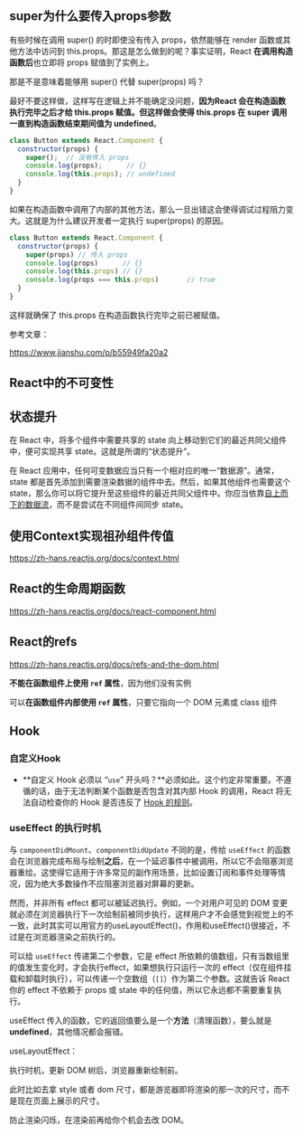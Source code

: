 ## super为什么要传入props参数

有些时候在调用 super() 的时即使没有传入 props，依然能够在 render 函数或其他方法中访问到 this.props。那这是怎么做到的呢？事实证明，React **在调用构造函数后**也立即将 props 赋值到了实例上。

那是不是意味着能够用 super() 代替 super(props) 吗？

最好不要这样做，这样写在逻辑上并不能确定没问题，**因为React 会在构造函数执行完毕之后才给 this.props 赋值。但这样做会使得 this.props 在 super 调用一直到构造函数结束期间值为 undefined**。

```js
class Button extends React.Component {
  constructor(props) {
    super();  // 没有传入 props
    console.log(props);      // {}
    console.log(this.props); // undefined
  }
}
```

如果在构造函数中调用了内部的其他方法，那么一旦出错这会使得调试过程阻力变大。这就是为什么建议开发者一定执行 super(props) 的原因。

```js
class Button extends React.Component {
  constructor(props) {
    super(props) // 传入 props
    console.log(props)      // {}
    console.log(this.props) // {}
    console.log(props === this.props)		// true
  }
}
```

这样就确保了 this.props 在构造函数执行完毕之前已被赋值。

参考文章：

https://www.jianshu.com/p/b55949fa20a2

## React中的不可变性

## 状态提升

在 React 中，将多个组件中需要共享的 state 向上移动到它们的最近共同父组件中，便可实现共享 state。这就是所谓的“状态提升”。

在 React 应用中，任何可变数据应当只有一个相对应的唯一“数据源”。通常，state 都是首先添加到需要渲染数据的组件中去。然后，如果其他组件也需要这个 state，那么你可以将它提升至这些组件的最近共同父组件中。你应当依靠[自上而下的数据流](https://zh-hans.reactjs.org/docs/state-and-lifecycle.html#the-data-flows-down)，而不是尝试在不同组件间同步 state。

## 使用Context实现祖孙组件传值

https://zh-hans.reactjs.org/docs/context.html

## React的生命周期函数

https://zh-hans.reactjs.org/docs/react-component.html

## React的refs

https://zh-hans.reactjs.org/docs/refs-and-the-dom.html

**不能在函数组件上使用 `ref` 属性**，因为他们没有实例

可以**在函数组件内部使用 `ref` 属性**，只要它指向一个 DOM 元素或 class 组件

## Hook

### 自定义Hook

* **自定义 Hook 必须以 “`use`” 开头吗？**必须如此。这个约定非常重要。不遵循的话，由于无法判断某个函数是否包含对其内部 Hook 的调用，React 将无法自动检查你的 Hook 是否违反了 [Hook 的规则](https://zh-hans.reactjs.org/docs/hooks-rules.html)。

### useEffect 的执行时机

与 `componentDidMount`、`componentDidUpdate` 不同的是，传给 `useEffect` 的函数会在浏览器完成布局与绘制**之后**，在一个延迟事件中被调用，所以它不会阻塞浏览器重绘。这使得它适用于许多常见的副作用场景，比如设置订阅和事件处理等情况，因为绝大多数操作不应阻塞浏览器对屏幕的更新。

然而，并非所有 effect 都可以被延迟执行。例如，一个对用户可见的 DOM 变更就必须在浏览器执行下一次绘制前被同步执行，这样用户才不会感觉到视觉上的不一致，此时其实可以用官方的useLayoutEffect()，作用和useEffect()很接近，不过是在浏览器渲染之前执行的。

可以给 `useEffect` 传递第二个参数，它是 effect 所依赖的值数组，只有当数组里的值发生变化时，才会执行effect，如果想执行只运行一次的 effect（仅在组件挂载和卸载时执行），可以传递一个空数组（`[]`）作为第二个参数。这就告诉 React 你的 effect 不依赖于 props 或 state 中的任何值，所以它永远都不需要重复执行。

useEffect 传入的函数，它的返回值要么是一个**方法**（清理函数），要么就是**undefined**，其他情况都会报错。

useLayoutEffect：

执行时机，更新 DOM 树后，浏览器重新绘制前。

此时比如去拿 style 或者 dom 尺寸，都是游览器即将渲染的那一次的尺寸，而不是现在页面上展示的尺寸。

防止渲染闪烁，在渲染前再给你个机会去改 DOM。
